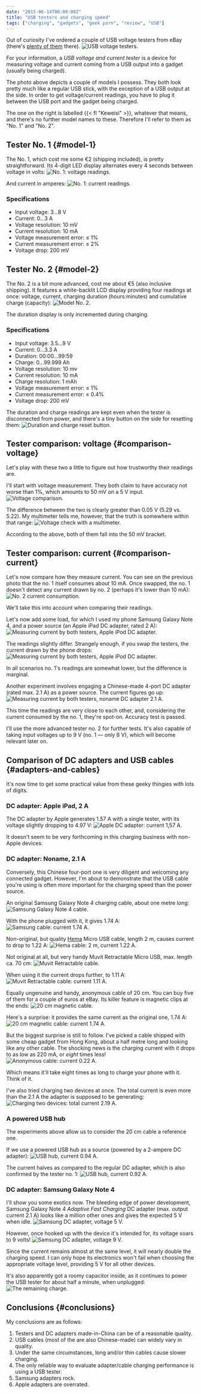 ```yaml
---
date: "2015-06-14T00:00:00Z"
title: "USB testers and charging speed"
tags: ["charging", "gadgets", "geek porn", "review", "USB"]
---
```


Out of curiosity I've ordered a couple of USB voltage testers from eBay (there's [plenty of them](http://www.ebay.com/sch/i.html?_nkw=usb+voltage+tester) there).
![](img:1.bp.blogspot.com/-MqZjV3rsQvM/VXwZXvZ32vI/AAAAAAAAjmk/9Zt8qmDaahw/s1600/dsc09609.picasaweb.jpg:a "USB voltage testers.")

For your information, a *USB voltage and current tester* is a device for measuring voltage and current coming from a USB output into a gadget (usually being charged).

<!--more-->

The photo above depicts a couple of models I possess. They both look pretty much like a regular USB stick, with the exception of a USB output at the side. In order to get voltage/current readings, you have to plug it between the USB port and the gadget being charged.

The one on the right is labelled {{< fl "Keweisi" >}}, whatever that means, and there's no further model names to these. Therefore I'll refer to them as "No. 1" and "No. 2".

## Tester No. 1 {#model-1}

The No. 1, which cost me some €2 (shipping included), is pretty straightforward. Its 4-digit LED display alternates every 4 seconds between voltage in volts:
![](img:1.bp.blogspot.com/-Z-VJQ3B-Obw/VXwZXhg4S8I/AAAAAAAAjmo/gRc79ZLu_-8/s1600/dsc09610.picasaweb.jpg:a "No. 1: voltage readings.")

And current in amperes:
![](img:3.bp.blogspot.com/-BNz0vvL6czo/VXwZXpR_H9I/AAAAAAAAjkg/9GSDFZBmt1U/s1600/dsc09611.picasaweb.jpg:a "No. 1: current readings.")

### Specifications

* Input voltage: 3­…8 V
* Current: 0…3 A
* Voltage resolution: 10 mV
* Current resolution: 10 mA
* Voltage measurement error: ≤ 1%
* Current measurement error: ≤ 2%
* Voltage drop: 200 mV

## Tester No. 2 {#model-2}

The No. 2 is a bit more advanced, cost me about €5 (also inclusive shipping). It features a white-backlit LCD display providing four readings at once: voltage, current, charging duration (hours:minutes) and cumulative charge (capacity):
![](img:1.bp.blogspot.com/-s-8y55VRUeU/VXwZYGP-wXI/AAAAAAAAjmc/WtRk_F2vWfw/s1600/dsc09612.picasaweb.jpg:a "Model No. 2.")

The duration display is only incremented during charging.

### Specifications

* Input voltage: 3­.5…9 V
* Current: 0…3.3 A
* Duration: 00:00…99:59
* Charge: 0…99.999 Ah
* Voltage resolution: 10 mv
* Current resolution: 10 mA
* Charge resolution: 1 mAh
* Voltage measurement error: ≤ 1%
* Current measurement error: ≤ 0.4%
* Voltage drop: 200 mV

The duration and charge readings are kept even when the tester is disconnected from power, and there's a tiny button on the side for resetting them:
![](img:1.bp.blogspot.com/-rWvPnV2-mUk/VXwZY7tVHtI/AAAAAAAAjk0/V5uVVrRA-cs/s1600/dsc09617.picasaweb.jpg:a "Duration and charge reset button.")

## Tester comparison: voltage {#comparison-voltage}

Let's play with these two a little to figure out how trustworthy their readings are.

I'll start with voltage measurement. They both claim to have accuracy not worse than 1%, which amounts to 50 mV on a 5 V input.
![](img:1.bp.blogspot.com/-U7jynNboKFE/VXwZYTZJEOI/AAAAAAAAjks/f9oMvbXzwNs/s1600/dsc09613.picasaweb.jpg:a "Voltage comparison.")

The difference between the two is clearly greater than 0.05 V (5.29 vs. 5.22). My multimeter tells me, however, that the truth is somewhere within that range:
![](img:1.bp.blogspot.com/-JWFayL2k0YI/VXwZYsaFLYI/AAAAAAAAjms/QrpWk1rT3SY/s1600/dsc09616.picasaweb.jpg:a "Voltage check with a multimeter.")

According to the above, both of them fall into the 50 mV bracket.

## Tester comparison: current {#comparison-current}

Let's now compare how they measure current. You can see on the previous photo that the no. 1 itself consumes about 10 mA. Once swapped, the no. 1 doesn't detect any current drawn by no. 2 (perhaps it's lower than 10 mA):
![](img:4.bp.blogspot.com/--gEf-Sk8zxY/VX3D85xNN1I/AAAAAAAAjoQ/CKT8xCF7-YQ/s1600/dsc09638.picasaweb.jpg:a "No. 2 current consumption.")

We'll take this into account when comparing their readings.

Let's now add some load, for which I used my phone Samsung Galaxy Note 4, and a power source (an Apple iPad DC adapter, rated 2 A):
![](img:4.bp.blogspot.com/-rNd4zTx0IUM/VX3D87Rwu0I/AAAAAAAAjng/XM95EdEjPDg/s1600/dsc09639.picasaweb.jpg:a "Measuring current by both testers, Apple iPod DC adapter.")

The readings slightly differ. Strangely enough, if you swap the testers, the current drawn by the phone drops:
![](img:2.bp.blogspot.com/-5x2LWWySYwY/VX3D8769igI/AAAAAAAAjoI/DKX7nL71hLs/s1600/dsc09640.picasaweb.jpg:a "Measuring current by both testers, Apple iPod DC adapter.")

In all scenarios no. 1's readings are somewhat lower, but the difference is marginal.

Another experiment involves engaging a Chinese-made 4-port DC adapter (rated max. 2.1 A) as a power source. The current figures go up:
![](img:3.bp.blogspot.com/-A8WcYwUhBko/VX3D9zT_fWI/AAAAAAAAjnw/YgmXoj8C5ow/s1600/dsc09642.picasaweb.jpg:a "Measuring current by both testers, noname DC adapter 2.1 A.")

This time the readings are very close to each other, and, considering the current consumed by the no. 1, they're spot-on. Accuracy test is passed.

I'll use the more advanced tester no. 2 for further tests. It's also capable of taking input voltages up to 9 V (no. 1 — only 8 V), which will become relevant later on.

## Comparison of DC adapters and USB cables {#adapters-and-cables}

It's now time to get some practical value from these geeky thingies with lots of digits.

### DC adapter: Apple iPad, 2 A

The DC adapter by Apple generates 1.57 A with a single tester, with its voltage slightly dropping to 4.97 V:
![](img:1.bp.blogspot.com/-N9Gm-yNoizk/VX3D-JfnzfI/AAAAAAAAjn4/iqETHzW53gI/s1600/dsc09643.picasaweb.jpg:a "Apple DC adapter: current 1,57 A.")

It doesn't seem to be very forthcoming in this charging business with non-Apple devices.

### DC adapter: Noname, 2.1 A

Conversely, this Chinese four-port one is very diligent and welcoming any connected gadget. However, I'm about to demonstrate that the USB cable you're using is often *more* important for the charging speed than the power source.

An original Samsung Galaxy Note 4 charging cable, about one metre long:
![](img:4.bp.blogspot.com/-FSb6Engcpso/VXwZZpn8VwI/AAAAAAAAjlM/ywSe0LsVhUw/s1600/dsc09620.picasaweb.jpg:a "Samsung Galaxy Note 4 cable.")

With the phone plugged with it, it gives 1.74 A:
![](img:1.bp.blogspot.com/-2jQr7gpU848/VXwZZFB5YbI/AAAAAAAAjlA/z-p_FuJDvi4/s1600/dsc09618.picasaweb.jpg:a "Samsung cable: current 1.74 A.")

Non-original, but quality [Hema](http://www.hema.nl/winkel/school-en-kantoor/media-en-computer/accessoires/micro-usb-usb-laadkabel-(60300009)) Micro USB cable, length 2 m, causes current to drop to 1.22 A:
![](img:1.bp.blogspot.com/-hJiWdy6C2-Y/VX3D-Wfy-LI/AAAAAAAAjoM/-Nnp0vZUQro/s1600/dsc09644.picasaweb.jpg:a "Hema cable: 2 m, current 1.22 A.")

Not original at all, but very handy Muvit Retractable Micro USB, max. length ca. 70 cm:
![](img:2.bp.blogspot.com/-8klp0zAHlfE/VXwZaPyrViI/AAAAAAAAjmU/12gdTE_TIE0/s1600/dsc09621.picasaweb.jpg:a "Muvit Retractable cable.")

When using it the current drops further, to 1.11 A:
![](img:2.bp.blogspot.com/-1VkGZUIy77c/VXwZZR6PREI/AAAAAAAAjmY/CLUI5IyRGUo/s1600/dsc09619.picasaweb.jpg:a "Muvit Retractable cable: current 1.11 A.")

Equally ungenuine and handy, anonymous cable of 20 cm. You can buy five of them for a couple of euros at eBay. Its killer feature is magnetic clips at the ends:
![](img:4.bp.blogspot.com/-uFylho9Cfx0/VXwZahQ5HLI/AAAAAAAAjmQ/flgVhtnmEHY/s1600/dsc09623.picasaweb.jpg:a "20 cm magnetic cable.")

Here's a surprise: it provides the same current as the original one, 1.74 A:
![](img:1.bp.blogspot.com/-xezanMGziLQ/VXwZa8-WqOI/AAAAAAAAjmI/tZqzR6m7BSQ/s1600/dsc09624.picasaweb.jpg:a "20 cm magnetic cable: current 1.74 A.")

But the biggest surprise is still to follow. I've picked a cable shipped with some cheap gadget from Hong Kong, about a half metre long and looking like any other cable. The shocking news is the charging current with it drops to as low as 220 mA, or *eight* times less!
![](img:3.bp.blogspot.com/-N1-65s4I2j0/VX3D_DAXOAI/AAAAAAAAjn8/UK3a33oS274/s1600/dsc09646.picasaweb.jpg:a "Anonymous cable: current 0.22 A.")

Which means it'll take eight times as long to charge your phone with it. Think of it.

I've also tried charging two devices at once. The total current is even more than the 2.1 A the adapter is supposed to be generating:
![](img:1.bp.blogspot.com/-HKWyta1yP0Q/VXwZcfYmNAI/AAAAAAAAjmM/TLhdjP8UqyQ/s1600/dsc09630.picasaweb.jpg:a "Charging two devices: total current 2.19 A.")

### A powered USB hub

The experiments above allow us to consider the 20 cm cable a reference one.

If we use a powered USB hub as a source (powered by a 2-ampere DC adapter):
![](img:4.bp.blogspot.com/-JLRk0gnGvyw/VXwZbCFCu-I/AAAAAAAAjlo/Jh55Nkd84nY/s1600/dsc09625.picasaweb.jpg:a "USB hub, current 0.94 A.")

The current halves as compared to the regular DC adapter, which is also confirmed by the tester no. 1:
![](img:4.bp.blogspot.com/-g9dE7HUR_lk/VXwZbMQ7kUI/AAAAAAAAjl4/HjVTXaaetak/s1600/dsc09626.picasaweb.jpg:a "USB hub, current 0.92 A.")

### DC adapter: Samsung Galaxy Note 4

I'll show you some exotics now. The bleeding edge of power development, Samsung Galaxy Note 4 *Adaptive Fast Charging* DC adapter (max. output current 2.1 A) looks like a million other ones and gives the expected 5 V when idle.
![](img:4.bp.blogspot.com/-T7yKE_d1B-0/VXwZb1urnSI/AAAAAAAAjmE/h5uiWs36At8/s1600/dsc09628.picasaweb.jpg:a "Samsung DC adapter, voltage 5 V.")

However, once hooked up with the device it's intended for, its voltage soars to 9 volts!
![](img:2.bp.blogspot.com/-IVziVIqIxRo/VXwZbsJ8TzI/AAAAAAAAjl0/oi_RT6URe1I/s1600/dsc09627.picasaweb.jpg:a "Samsung DC adapter, voltage 9 V.")

Since the current remains almost at the same level, it will nearly double the charging speed. I can only hope its electronics won't fail when choosing the appropriate voltage level, providing 5 V for all other devices.

It's also apparently got a roomy capacitor inside, as it continues to power the USB tester for about half a minute, when unplugged:
![](img:4.bp.blogspot.com/-JuRTRHWPoPg/VXwZbykx5bI/AAAAAAAAjmA/o3LQnJbGeqc/s1600/dsc09629.picasaweb.jpg:a "The remaining charge.")

## Conclusions {#conclusions}

My conclusions are as follows:

1. Testers and DC adapters made-in-China can be of a reasonable quality.
2. USB cables (most of the are also Chinese-made) can widely vary in quality.
3. Under the same circumstances, long and/or thin cables cause slower charging.
4. The only reliable way to evaluate adapter/cable charging performance is using a USB tester.
5. Samsung adapters rock.
6. Apple adapters are overrated.
